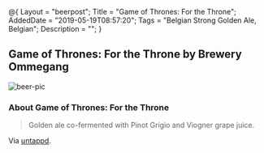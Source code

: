 @{
 Layout = "beerpost";
 Title = "Game of Thrones: For the Throne";
 AddedDate = "2019-05-19T08:57:20";
 Tags = "Belgian Strong Golden Ale, Belgian";
 Description = "";
 }
 

## Game of Thrones: For the Throne by Brewery Ommegang

![beer-pic]

### About Game of Thrones: For the Throne

> Golden ale co-fermented with Pinot Grigio and Viogner grape juice.

Via [untappd][untappd-url].

[untappd-url]: <https://untappd.com//b/brewery-ommegang-game-of-thrones-for-the-throne/3156308>
[beer-pic]: https://jasonpowley.com/assets/img/2019-05-19-game-of-thrones-for-the-throne.jpeg "Game of Thrones: For the Throne by Brewery Ommegang"
